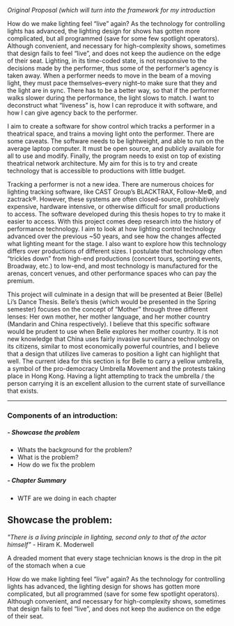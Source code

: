 *Original Proposal (which will turn into the framework for my introduction*

How do we make lighting feel “live” again? As the technology for controlling lights has
advanced, the lighting design for shows has gotten more complicated, but all programmed
(save for some few spotlight operators). Although convenient, and necessary for
high-complexity shows, sometimes that design fails to feel “live”, and does not keep the
audience on the edge of their seat. Lighting, in its time-coded state, is not responsive to the
decisions made by the performer, thus some of the performer’s agency is taken away. When a performer needs to move in the beam of a moving light, they must pace themselves–every night–to make sure that they and the light are in sync. There has to be a better way, so that if the performer walks slower during the performance, the light slows to match. I want to deconstruct what “liveness” is, how I can reproduce it with software, and how I can give agency back to the performer.

I aim to create a software for show control which tracks a performer in a theatrical space, and trains a moving light onto the performer. There are some caveats. The software needs to be lightweight, and able to run on the average laptop computer. It must be open source, and publicly available for all to use and modify. Finally, the program needs to exist on top of
existing theatrical network architecture. My aim for this is to try and create technology that is accessible to productions with little budget.

Tracking a performer is not a new idea. There are numerous choices for lighting tracking
software, like CAST Group’s BLACKTRAX, Follow-Me©, and zactrack®. However, these
systems are often closed-source, prohibitively expensive, hardware intensive, or otherwise
difficult for small productions to access. The software developed during this thesis hopes to
try to make it easier to access. With this project comes deep research into the history of performance technology. I aim to look at how lighting control technology advanced over the previous ~50 years, and see how the changes affected what lighting meant for the stage. I also want to explore how this technology differs over productions of different sizes. I postulate that technology often “trickles down” from high-end productions (concert tours, sporting events, Broadway, etc.) to low-end, and most technology is manufactured for the arenas, concert venues, and other performance spaces who can pay the premium.

This project will culminate in a design that will be presented at Beier (Belle) Li’s Dance
Thesis. Belle’s thesis (which would be presented in the Spring semester) focuses on the
concept of “Mother” through three different lenses: Her own mother, her mother language,
and her mother country (Mandarin and China respectively). I believe that this specific
software would be prudent to use when Belle explores her mother country. It is not new
knowledge that China uses fairly invasive surveillance technology on its citizens, similar to
most economically powerful countries, and I believe that a design that utilizes live cameras to position a light can highlight that well. The current idea for this section is for Belle to carry a yellow umbrella, a symbol of the pro-democracy Umbrella Movement and the protests taking place in Hong Kong. Having a light attempting to track the umbrella / the person carrying it is an excellent allusion to the current state of surveillance that exists.

------------------------------------------------------------------------

### Components of an introduction:
##### -  Showcase the problem
- Whats the background for the problem?
- What is the problem?
- How do we fix the problem
##### - Chapter Summary
- WTF are we doing in each chapter

## Showcase the problem:

*"There is a living principle in lighting, second only to that of the actor himself"* - Hiram K. Moderwell

A dreaded moment that every stage technician knows is the drop in the pit of the stomach when a cue

How do we make lighting feel “live” again? As the technology for controlling lights has
advanced, the lighting design for shows has gotten more complicated, but all programmed
(save for some few spotlight operators). Although convenient, and necessary for
high-complexity shows, sometimes that design fails to feel “live”, and does not keep the
audience on the edge of their seat.